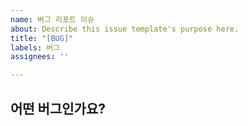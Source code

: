 ```yaml
---
name: 버그 리포트 이슈
about: Describe this issue template's purpose here.
title: "[BUG]"
labels: 버그
assignees: ''

---
```


## 어떤 버그인가요?
